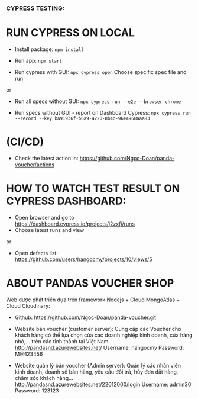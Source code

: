 ### CYPRESS TESTING:

# RUN CYPRESS ON LOCAL

- Install package:
  `npm install`

- Run app:
  `npm start`

- Run cypress with GUI:
  `npx cypress open`
  Choose specific spec file and run

or

- Run all specs without GUI:
  `npx cypress run --e2e --browser chrome`

- Run specs without GUI - report on Dashboard Cypress:
  `npx cypress run --record --key ba91936f-b6a9-4220-8b4d-96e4968aaa83`

# (CI/CD)

- Check the latest action in: https://github.com/Ngoc-Doan/panda-voucher/actions

# HOW TO WATCH TEST RESULT ON CYPRESS DASHBOARD:

- Open browser and go to https://dashboard.cypress.io/projects/j2zxfj/runs
- Choose latest runs and view

or

- Open defects list: https://github.com/users/hangocmy/projects/10/views/5

# ABOUT PANDAS VOUCHER SHOP

Web được phát triển dựa trên framework Nodejs + Cloud MongoAtlas + Cloud Cloudinary:

- Github: https://github.com/Ngoc-Doan/panda-voucher.git

- Website bán voucher (customer server): Cung cấp các Voucher cho khách hàng có thể lựa chọn của các doanh nghiệp kinh doanh, cửa hàng nhỏ,... trên các tỉnh thành tại Việt Nam.
  http://pandasnd.azurewebsites.net/
  Username: hangocmy
  Password: M@123456

- Website quản lý bán voucher (Admin server): Quản lý các nhân viên kinh doanh, doanh số bán hàng, yêu cầu đổi trả, hủy đơn đặt hàng, chăm sóc khách hàng...
  http://pandasnd.azurewebsites.net/22012000/login
  Username: admin30
  Password: 123123
